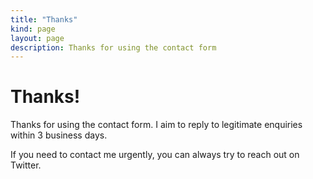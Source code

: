 ```yaml
---
title: "Thanks"
kind: page
layout: page
description: Thanks for using the contact form
---
```


# Thanks!

Thanks for using the contact form. I aim to reply to legitimate enquiries within 3 business days.

If you need to contact me urgently, you can always try to reach out on Twitter.
